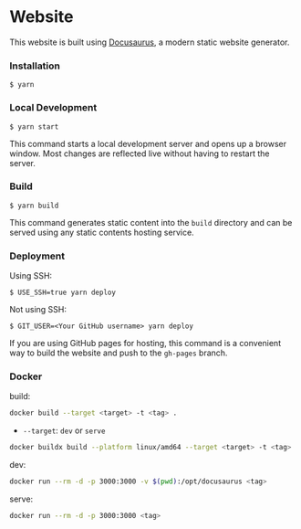 # Website

This website is built using [Docusaurus](https://docusaurus.io/), a modern static website generator.

### Installation

```
$ yarn
```

### Local Development

```
$ yarn start
```

This command starts a local development server and opens up a browser window. Most changes are reflected live without having to restart the server.

### Build

```
$ yarn build
```

This command generates static content into the `build` directory and can be served using any static contents hosting service.

### Deployment

Using SSH:

```
$ USE_SSH=true yarn deploy
```

Not using SSH:

```
$ GIT_USER=<Your GitHub username> yarn deploy
```

If you are using GitHub pages for hosting, this command is a convenient way to build the website and push to the `gh-pages` branch.


### Docker

build:
```bash
docker build --target <target> -t <tag> .
```
- `--target`: `dev` or `serve`

```bash
docker buildx build --platform linux/amd64 --target <target> -t <tag> .
```

dev:
```bash
docker run --rm -d -p 3000:3000 -v $(pwd):/opt/docusaurus <tag>
```

serve:
```bash
docker run --rm -d -p 3000:3000 <tag>
```